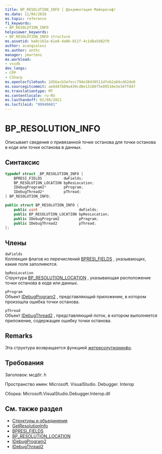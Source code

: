 ```yaml
---
title: BP_RESOLUTION_INFO | Документация Майкрософт
ms.date: 11/04/2016
ms.topic: reference
f1_keywords:
- BP_RESOLUTION_INFO
helpviewer_keywords:
- BP_RESOLUTION_INFO structure
ms.assetid: ba0c162a-61e8-4a0b-811f-4c1d8a5d82f0
author: acangialosi
ms.author: anthc
manager: jmartens
ms.workload:
- vssdk
dev_langs:
- CPP
- CSharp
ms.openlocfilehash: 2d56acb3efecc794e38430511dfeb2a84cd62de0
ms.sourcegitcommit: ae6d47b09a439cd0e13180f5e89510e3e347fd47
ms.translationtype: MT
ms.contentlocale: ru-RU
ms.lasthandoff: 02/08/2021
ms.locfileid: "99949601"
---
```

# <a name="bp_resolution_info"></a>BP_RESOLUTION_INFO
Описывает сведения о привязанной точке останова для точки останова в коде или точки останова в данных.

## <a name="syntax"></a>Синтаксис

```cpp
typedef struct _BP_RESOLUTION_INFO {
    BPRESI_FIELDS          dwFields;
    BP_RESOLUTION_LOCATION bpResLocation;
    IDebugProgram2*        pProgram;
    IDebugThread2*         pThread;
} BP_RESOLUTION_INFO;
```

```csharp
public struct BP_RESOLUTION_INFO {
    public uint                   dwFields;
    public BP_RESOLUTION_LOCATION bpResLocation;
    public IDebugProgram2         pProgram;
    public IDebugThread2          pThread;
};
```

## <a name="members"></a>Члены
`dwFields`\
Коллекция флагов из перечислений [BPRESI_FIELDS](../../../extensibility/debugger/reference/bpresi-fields.md) , указывающих, какие поля заполняются.

`bpResLocation`\
Структура [BP_RESOLUTION_LOCATION](../../../extensibility/debugger/reference/bp-resolution-location.md) , указывающая расположение точки останова в коде или данных.

`pProgram`\
Объект [IDebugProgram2](../../../extensibility/debugger/reference/idebugprogram2.md) , представляющий приложение, в котором произошла ошибка точки останова.

`pThread`\
Объект [IDebugThread2](../../../extensibility/debugger/reference/idebugthread2.md) , представляющий поток, в котором выполняется приложение, содержащее ошибку точки останова.

## <a name="remarks"></a>Remarks
Эта структура возвращается функцией [жетресолутионинфо](../../../extensibility/debugger/reference/idebugbreakpointresolution2-getresolutioninfo.md).

## <a name="requirements"></a>Требования
Заголовок: мсдбг. h

Пространство имен: Microsoft. VisualStudio. Debugger. Interop

Сборка: Microsoft.VisualStudio.Debugger.Interop.dll

## <a name="see-also"></a>См. также раздел
- [Структуры и объединения](../../../extensibility/debugger/reference/structures-and-unions.md)
- [GetResolutionInfo](../../../extensibility/debugger/reference/idebugbreakpointresolution2-getresolutioninfo.md)
- [BPRESI_FIELDS](../../../extensibility/debugger/reference/bpresi-fields.md)
- [BP_RESOLUTION_LOCATION](../../../extensibility/debugger/reference/bp-resolution-location.md)
- [IDebugProgram2](../../../extensibility/debugger/reference/idebugprogram2.md)
- [IDebugThread2](../../../extensibility/debugger/reference/idebugthread2.md)

